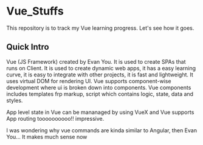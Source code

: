 ﻿# Vue_Stuffs

This repository is to track my Vue learning progress. Let's see how it goes. 

## Quick Intro
Vue (JS Framework) created by Evan You. It is used to create SPAs that runs on Client. It is used to create dynamic web apps, it has a easy learning curve, it is easy to integrate with other projects, it is fast and lightweight. It uses virtual DOM for rendering UI. Vue supports component-wise development where ui is broken down into components. Vue components includes templates frp markup, script which contains logic, state, data and styles.

App level state in Vue can be mananaged by using VueX and Vue supports App routing toooooooooo!! impressive.

I was wondering why vue commands are kinda similar to Angular, then Evan You... It makes much sense now

